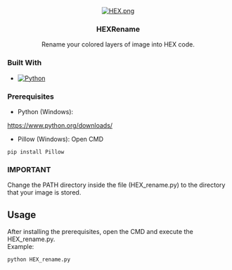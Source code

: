 <div align="center">

[![HEX.png](https://i.postimg.cc/8crH4Ywd/HEX.png)](https://postimg.cc/K3xBvJ64)

<h3 align="center">HEXRename</h3>


  <p align="center">
    Rename your colored layers of image into HEX code.
    <br />
</div>

### Built With

* [![Python][Python-shield]][Python-url]



### Prerequisites

* Python (Windows):

https://www.python.org/downloads/

* Pillow (Windows):
Open CMD

``
pip install Pillow
``

### IMPORTANT
Change the PATH directory inside the file (HEX_rename.py) to the directory that your image is stored.

## Usage

After installing the prerequisites, open the CMD and execute the HEX_rename.py.
<br />
Example:

``
python HEX_rename.py
``


[Python-shield]: https://img.shields.io/badge/python-3670A0?style=for-the-badge&logo=python&logoColor=ffdd54
[Python-url]: https://www.python.org/
